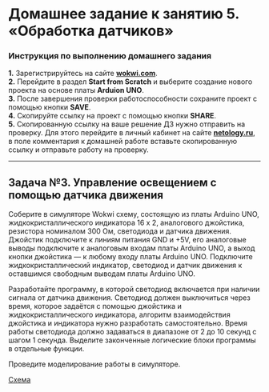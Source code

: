 # Домашнее задание к занятию 5. «‎Обработка датчиков»
### Инструкция по выполнению домашнего задания
**1.** Зарегистрируйтесь на сайте **[wokwi.com](https://wokwi.com/)**.<br>
**2.** Перейдите в раздел **Start from Scratch** и выберите создание нового проекта на основе платы **Arduion UNO**.<br>
**3.** После завершения проверки работоспособности сохраните проект с помощью кнопки **SAVE**.<br>
**4.** Скопируйте ссылку на проект с помощью кнопки **SHARE**.<br>
**5.** Скопированную ссылку на ваше решение ДЗ нужно отправить на проверку. Для этого перейдите в личный кабинет на сайте **[netology.ru](https://netology.ru/)**, в поле комментария к домашней работе вставьте скопированную ссылку и отправьте работу на проверку.

------------

## Задача №3. Управление освещением с помощью датчика движения

Соберите в симуляторе Wokwi схему, состоящую из платы Arduino UNO, жидкокристаллического индикатора 16 х 2, аналогового джойстика, резистора номиналом 300 Ом, светодиода и датчика движения. Джойстик подключите к линиям питания GND и +5V, его аналоговые выводы подключите к аналоговым входам платы Arduino UNO, а выход кнопки джойстика — к любому входу платы Arduino UNO. Подключите жидкокристаллический индикатор, светодиод и датчик движения к оставшимся свободным выводам платы Arduino UNO.<br>

Разработайте программу, в которой светодиод включается при наличии сигнала от датчика движения. Светодиод должен выключиться через время, которое задаётся с помощью джойстика и жидкокристаллического индикатора, алгоритм взаимодействия джойстика и индикатора нужно разработать самостоятельно. Время работы светодиода должно задаваться в диапазоне от 2 до 10 секунд с шагом 1 секунда. Выделите законченные логические блоки программы в отдельные функции.<br>

Проведите моделирование работы в симуляторе.<br>

[Схема](Motion_sensor.jpg "Схема")